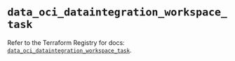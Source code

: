 # `data_oci_dataintegration_workspace_task`

Refer to the Terraform Registry for docs: [`data_oci_dataintegration_workspace_task`](https://registry.terraform.io/providers/oracle/oci/6.18.0/docs/data-sources/dataintegration_workspace_task).
